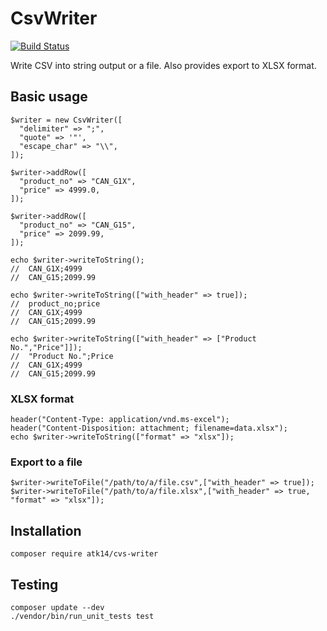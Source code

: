 CsvWriter
=========

[![Build Status](https://travis-ci.org/atk14/CsvWriter.svg?branch=master)](https://travis-ci.org/atk14/CsvWriter)

Write CSV into string output or a file. Also provides export to XLSX format.

Basic usage
-----------

    $writer = new CsvWriter([
      "delimiter" => ";",
      "quote" => '"',
      "escape_char" => "\\",
    ]);

    $writer->addRow([
      "product_no" => "CAN_G1X",
      "price" => 4999.0,
    ]);

    $writer->addRow([
      "product_no" => "CAN_G15",
      "price" => 2099.99,
    ]);

    echo $writer->writeToString();
    //  CAN_G1X;4999
    //  CAN_G15;2099.99

    echo $writer->writeToString(["with_header" => true]);
    //  product_no;price
    //  CAN_G1X;4999
    //  CAN_G15;2099.99

    echo $writer->writeToString(["with_header" => ["Product No.","Price"]]);
    //  "Product No.";Price
    //  CAN_G1X;4999
    //  CAN_G15;2099.99

### XLSX format

    header("Content-Type: application/vnd.ms-excel");
    header("Content-Disposition: attachment; filename=data.xlsx");
    echo $writer->writeToString(["format" => "xlsx"]);

### Export to a file

    $writer->writeToFile("/path/to/a/file.csv",["with_header" => true]);
    $writer->writeToFile("/path/to/a/file.xlsx",["with_header" => true, "format" => "xlsx"]);

Installation
------------

    composer require atk14/cvs-writer

Testing
-------

    composer update --dev
    ./vendor/bin/run_unit_tests test

[//]: # ( vim: set ts=2 et: )
